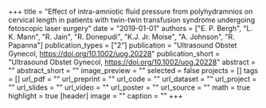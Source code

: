 +++
title = "Effect of intra-amniotic fluid pressure from polyhydramnios on cervical length in patients with twin-twin transfusion syndrome undergoing fetoscopic laser surgery"
date = "2019-01-01"
authors = ["E. P. Bergh", "L. K. Mann", "R. Jain", "R. Donepudi", "K.J. Jr. Moise", "A. Johnson", "R. Papanna"]
publication_types = ["2"]
publication = "Ultrasound Obstet Gynecol, https://doi.org/10.1002/uog.20228"
publication_short = "Ultrasound Obstet Gynecol, https://doi.org/10.1002/uog.20228"
abstract = ""
abstract_short = ""
image_preview = ""
selected = false
projects = []
tags = []
url_pdf = ""
url_preprint = ""
url_code = ""
url_dataset = ""
url_project = ""
url_slides = ""
url_video = ""
url_poster = ""
url_source = ""
math = true
highlight = true
[header]
image = ""
caption = ""
+++
